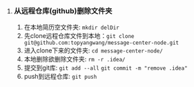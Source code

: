 1. ### 从远程仓库(github)删除文件夹
    1. 在本地简历空文件夹: `mkdir delDir` 
    2. 先clone远程仓库文件到本地：`git clone git@github.com:topyangwang/message-center-node.git`
    3. 进入clone下来的文件夹: `cd message-center-node/`
    4. 本地删除欲删除文件夹: `rm -r .idea/`
    5. 提交到git库: `git add --all` `git commit -m "remove .idea"`
    6. push到远程仓库: `git push`
